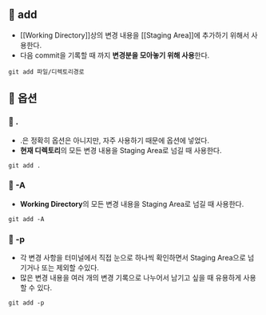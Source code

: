 
## 🌈 add
+ [[Working Directory]]상의 변경 내용을 [[Staging Area]]에 추가하기 위해서 사용한다.
+ 다음 commit을 기록할 때 까지 **변경분을 모아놓기 위해 사용**한다.

```git
git add 파일/디렉토리경로
```

## 🌈 옵션
### 📌 .
+ .은 정확히 옵션은 아니지만, 자주 사용하기 때문에 옵션에 넣었다.
+ **현재 디렉토리**의 모든 변경 내용을 Staging Area로 넘길 때 사용한다.
```
git add .
```

### 📌 -A
+ **Working Directory**의 모든 변경 내용을 Staging Area로 넘길 때 사용한다.
```
git add -A
```

### 📌 -p
+ 각 변경 사항을 터미널에서 직접 눈으로 하나씩 확인하면서 Staging Area으로 넘기거나 또는 제외할 수있다.
+ 많은 변경 내용을 여러 개의 변경 기록으로 나누어서 남기고 싶을 때 유용하게 사용할 수 있다.
```
git add -p
```
